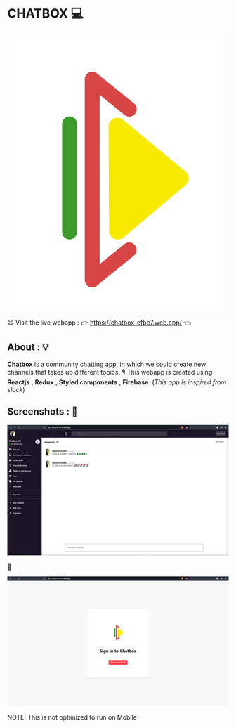 # CHATBOX 💻

![Logo](https://github.com/saikrishnadas/Chatbox/blob/main/src/chatbox-logo.svg)

😃  Visit the live webapp : 👉  https://chatbox-efbc7.web.app/  👈

## About : 💡

**Chatbox** is a community chatting app, in which we could create new channels that takes up different topics. 🎙
This webapp is created using **Reactjs** , **Redux** , **Styled components** , **Firebase**.
(*This app is inspired from slack*) 



## Screenshots : 📸

![website screenshot](https://github.com/saikrishnadas/Chatbox/blob/main/Screenshot-main.png)


🔑

![login screenshot](https://github.com/saikrishnadas/Chatbox/blob/main/Screenshot-login.png)


NOTE: This is not optimized to run on Mobile
